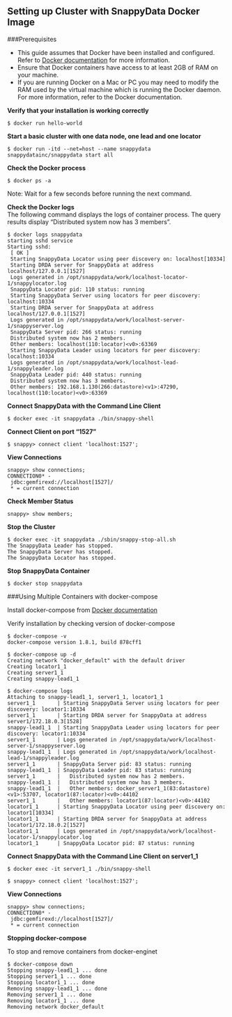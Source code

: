 ## Setting up Cluster with SnappyData Docker Image
###Prerequisites

* This guide assumes that Docker have been installed and configured. Refer to [Docker documentation](http://docs.docker.com/installation) for more information.
* Ensure that Docker containers have access to at least 2GB of RAM on your machine. 
* If you are running Docker on a Mac or PC you may need to modify the RAM used by the virtual machine which is
running the Docker daemon. For more information, refer to the Docker documentation.

**Verify that your installation is working correctly**

```
$ docker run hello-world
```

**Start a basic cluster with one data node, one lead and one locator**

```
$ docker run -itd --net=host --name snappydata snappydatainc/snappydata start all
```
**Check the Docker process**

```
$ docker ps -a
```
<Note>Note: Wait for a few seconds before running the next command.</Note>

**Check the Docker logs**<br>
The following command displays the logs of container process. The query results display “Distributed system now has 3 members”.


```
$ docker logs snappydata
starting sshd service
Starting sshd:
 [ OK ]
 Starting SnappyData Locator using peer discovery on: localhost[10334]
 Starting DRDA server for SnappyData at address localhost/127.0.0.1[1527]
 Logs generated in /opt/snappydata/work/localhost-locator-1/snappylocator.log
 SnappyData Locator pid: 110 status: running
 Starting SnappyData Server using locators for peer discovery: localhost:10334
 Starting DRDA server for SnappyData at address localhost/127.0.0.1[1527]
 Logs generated in /opt/snappydata/work/localhost-server-1/snappyserver.log
 SnappyData Server pid: 266 status: running
 Distributed system now has 2 members.
 Other members: localhost(110:locator)<v0>:63369
 Starting SnappyData Leader using locators for peer discovery: localhost:10334
 Logs generated in /opt/snappydata/work/localhost-lead-1/snappyleader.log
 SnappyData Leader pid: 440 status: running
 Distributed system now has 3 members.
 Other members: 192.168.1.130(266:datastore)<v1>:47290, localhost(110:locator)<v0>:63369

 ```

 **Connect SnappyData with the Command Line Client**
 ```
 $ docker exec -it snappydata ./bin/snappy-shell
 ```
 **Connect Client on port “1527”**

 ```
 $ snappy> connect client 'localhost:1527';
 ```

 **View Connections**

 ```
 snappy> show connections;
 CONNECTION0* -
  jdbc:gemfirexd://localhost[1527]/
  * = current connection

  ```
  **Check Member Status**

  ```
  snappy> show members;
  ```

  **Stop the Cluster**

  ```
  $ docker exec -it snappydata ./sbin/snappy-stop-all.sh
  The SnappyData Leader has stopped.
  The SnappyData Server has stopped.
  The SnappyData Locator has stopped.
  ```

  **Stop SnappyData Container**
  ```
  $ docker stop snappydata
  ```




###Using Multiple Containers with docker-compose

  Install docker-compose from [Docker documentation](https://docs.docker.com/compose/install/) 

  Verify installation by checking version of docker-compose

  ```
  $ docker-compose -v
  docker-compose version 1.8.1, build 878cff1
  ```

  ```
  $ docker-compose up -d
  Creating network "docker_default" with the default driver
  Creating locator1_1
  Creating server1_1
  Creating snappy-lead1_1
  ```

  ```
  $ docker-compose logs
  Attaching to snappy-lead1_1, server1_1, locator1_1
  server1_1       | Starting SnappyData Server using locators for peer discovery: locator1:10334
  server1_1       | Starting DRDA server for SnappyData at address server1/172.18.0.3[1528]
  snappy-lead1_1  | Starting SnappyData Leader using locators for peer discovery: locator1:10334
  server1_1       | Logs generated in /opt/snappydata/work/localhost-server-1/snappyserver.log
  snappy-lead1_1  | Logs generated in /opt/snappydata/work/localhost-lead-1/snappyleader.log
  server1_1       | SnappyData Server pid: 83 status: running
  snappy-lead1_1  | SnappyData Leader pid: 83 status: running
  server1_1       |   Distributed system now has 2 members.
  snappy-lead1_1  |   Distributed system now has 3 members.
  snappy-lead1_1  |   Other members: docker_server1_1(83:datastore)<v1>:53707, locator1(87:locator)<v0>:44102
  server1_1       |   Other members: locator1(87:locator)<v0>:44102
  locator1_1      | Starting SnappyData Locator using peer discovery on: locator1[10334]
  locator1_1      | Starting DRDA server for SnappyData at address locator1/172.18.0.2[1527]
  locator1_1      | Logs generated in /opt/snappydata/work/localhost-locator-1/snappylocator.log
  locator1_1      | SnappyData Locator pid: 87 status: running
  ```

  **Connect SnappyData with the Command Line Client on server1_1**

  ```
  $ docker exec -it server1_1 ./bin/snappy-shell
  ```

  ```
  $ snappy> connect client 'localhost:1527';
  ```

  **View Connections**

  ```
  snappy> show connections;
  CONNECTION0* -
   jdbc:gemfirexd://localhost[1527]/
   * = current connection
   ```

   **Stopping docker-compose**

   To stop and remove containers from docker-enginet

   ```
   $ docker-compose down
   Stopping snappy-lead1_1 ... done
   Stopping server1_1 ... done
   Stopping locator1_1 ... done
   Removing snappy-lead1_1 ... done
   Removing server1_1 ... done
   Removing locator1_1 ... done
   Removing network docker_default
   ```


